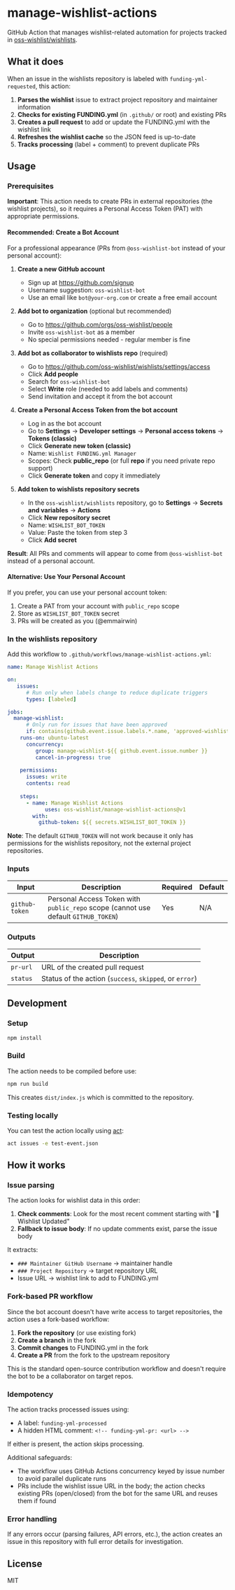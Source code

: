 # manage-wishlist-actions

GitHub Action that manages wishlist-related automation for projects tracked in [oss-wishlist/wishlists](https://github.com/oss-wishlist/wishlists).

## What it does

When an issue in the wishlists repository is labeled with `funding-yml-requested`, this action:

1. **Parses the wishlist** issue to extract project repository and maintainer information
2. **Checks for existing FUNDING.yml** (in `.github/` or root) and existing PRs
3. **Creates a pull request** to add or update the FUNDING.yml with the wishlist link
4. **Refreshes the wishlist cache** so the JSON feed is up-to-date
5. **Tracks processing** (label + comment) to prevent duplicate PRs

## Usage

### Prerequisites

**Important**: This action needs to create PRs in external repositories (the wishlist projects), so it requires a Personal Access Token (PAT) with appropriate permissions.

#### Recommended: Create a Bot Account

For a professional appearance (PRs from `@oss-wishlist-bot` instead of your personal account):

1. **Create a new GitHub account**
   - Sign up at https://github.com/signup
   - Username suggestion: `oss-wishlist-bot`
   - Use an email like `bot@your-org.com` or create a free email account

2. **Add bot to organization** (optional but recommended)
   - Go to https://github.com/orgs/oss-wishlist/people
   - Invite `oss-wishlist-bot` as a member
   - No special permissions needed - regular member is fine

3. **Add bot as collaborator to wishlists repo** (required)
   - Go to https://github.com/oss-wishlist/wishlists/settings/access
   - Click **Add people**
   - Search for `oss-wishlist-bot`
   - Select **Write** role (needed to add labels and comments)
   - Send invitation and accept it from the bot account

4. **Create a Personal Access Token from the bot account**
   - Log in as the bot account
   - Go to **Settings** → **Developer settings** → **Personal access tokens** → **Tokens (classic)**
   - Click **Generate new token (classic)**
   - Name: `Wishlist FUNDING.yml Manager`
   - Scopes: Check **public_repo** (or full **repo** if you need private repo support)
   - Click **Generate token** and copy it immediately

5. **Add token to wishlists repository secrets**
   - In the `oss-wishlist/wishlists` repository, go to **Settings** → **Secrets and variables** → **Actions**
   - Click **New repository secret**
   - Name: `WISHLIST_BOT_TOKEN`
   - Value: Paste the token from step 3
   - Click **Add secret**

**Result**: All PRs and comments will appear to come from `@oss-wishlist-bot` instead of a personal account.

#### Alternative: Use Your Personal Account

If you prefer, you can use your personal account token:
1. Create a PAT from your account with `public_repo` scope
2. Store as `WISHLIST_BOT_TOKEN` secret
3. PRs will be created as you (@emmairwin)

### In the wishlists repository

Add this workflow to `.github/workflows/manage-wishlist-actions.yml`:

```yaml
name: Manage Wishlist Actions

on:
   issues:
      # Run only when labels change to reduce duplicate triggers
      types: [labeled]

jobs:
  manage-wishlist:
      # Only run for issues that have been approved
      if: contains(github.event.issue.labels.*.name, 'approved-wishlist')
    runs-on: ubuntu-latest
      concurrency:
         group: manage-wishlist-${{ github.event.issue.number }}
         cancel-in-progress: true
    
    permissions:
      issues: write
      contents: read
    
    steps:
      - name: Manage Wishlist Actions
            uses: oss-wishlist/manage-wishlist-actions@v1
        with:
          github-token: ${{ secrets.WISHLIST_BOT_TOKEN }}
```

**Note**: The default `GITHUB_TOKEN` will not work because it only has permissions for the wishlists repository, not the external project repositories.

### Inputs

| Input | Description | Required | Default |
|-------|-------------|----------|---------|
| `github-token` | Personal Access Token with `public_repo` scope (cannot use default `GITHUB_TOKEN`) | Yes | N/A |

### Outputs

| Output | Description |
|--------|-------------|
| `pr-url` | URL of the created pull request |
| `status` | Status of the action (`success`, `skipped`, or `error`) |

## Development

### Setup

```bash
npm install
```

### Build

The action needs to be compiled before use:

```bash
npm run build
```

This creates `dist/index.js` which is committed to the repository.

### Testing locally

You can test the action locally using [act](https://github.com/nektos/act):

```bash
act issues -e test-event.json
```

## How it works

### Issue parsing

The action looks for wishlist data in this order:

1. **Check comments**: Look for the most recent comment starting with "📝 Wishlist Updated"
2. **Fallback to issue body**: If no update comments exist, parse the issue body

It extracts:
- `### Maintainer GitHub Username` → maintainer handle
- `### Project Repository` → target repository URL
- Issue URL → wishlist link to add to FUNDING.yml

### Fork-based PR workflow

Since the bot account doesn't have write access to target repositories, the action uses a fork-based workflow:

1. **Fork the repository** (or use existing fork)
2. **Create a branch** in the fork
3. **Commit changes** to FUNDING.yml in the fork
4. **Create a PR** from the fork to the upstream repository

This is the standard open-source contribution workflow and doesn't require the bot to be a collaborator on target repos.

### Idempotency

The action tracks processed issues using:
- A label: `funding-yml-processed`
- A hidden HTML comment: `<!-- funding-yml-pr: <url> -->`

If either is present, the action skips processing.

Additional safeguards:
- The workflow uses GitHub Actions concurrency keyed by issue number to avoid parallel duplicate runs
- PRs include the wishlist issue URL in the body; the action checks existing PRs (open/closed) from the bot for the same URL and reuses them if found

### Error handling

If any errors occur (parsing failures, API errors, etc.), the action creates an issue in this repository with full error details for investigation.

## License

MIT
